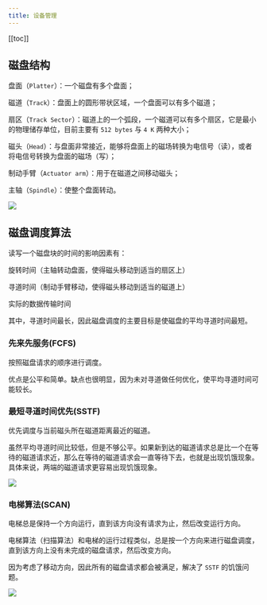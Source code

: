```yaml
---
title: 设备管理
---
```

[[toc]]

## 磁盘结构
盘面（`Platter`）：一个磁盘有多个盘面；

磁道（`Track`）：盘面上的圆形带状区域，一个盘面可以有多个磁道；

扇区（`Track Sector`）：磁道上的一个弧段，一个磁道可以有多个扇区，它是最小的物理储存单位，目前主要有 `512 bytes` 与 `4 K` 两种大小；

磁头（`Head`）：与盘面非常接近，能够将盘面上的磁场转换为电信号（读），或者将电信号转换为盘面的磁场（写）；

制动手臂（`Actuator arm`）：用于在磁道之间移动磁头；

主轴（`Spindle`）：使整个盘面转动。

![](https://s2.ax1x.com/2019/10/31/KTY1hQ.jpg)

## 磁盘调度算法

读写一个磁盘块的时间的影响因素有：

旋转时间（主轴转动盘面，使得磁头移动到适当的扇区上）

寻道时间（制动手臂移动，使得磁头移动到适当的磁道上）

实际的数据传输时间

其中，寻道时间最长，因此磁盘调度的主要目标是使磁盘的平均寻道时间最短。

### 先来先服务(FCFS)
按照磁盘请求的顺序进行调度。

优点是公平和简单。缺点也很明显，因为未对寻道做任何优化，使平均寻道时间可能较长。

### 最短寻道时间优先(SSTF)
优先调度与当前磁头所在磁道距离最近的磁道。

虽然平均寻道时间比较低，但是不够公平。如果新到达的磁道请求总是比一个在等待的磁道请求近，那么在等待的磁道请求会一直等待下去，也就是出现饥饿现象。具体来说，两端的磁道请求更容易出现饥饿现象。

![](https://s2.ax1x.com/2019/10/31/KTY6j1.png)

### 电梯算法(SCAN)
电梯总是保持一个方向运行，直到该方向没有请求为止，然后改变运行方向。

电梯算法（扫描算法）和电梯的运行过程类似，总是按一个方向来进行磁盘调度，直到该方向上没有未完成的磁盘请求，然后改变方向。

因为考虑了移动方向，因此所有的磁盘请求都会被满足，解决了 `SSTF` 的饥饿问题。

![](https://s2.ax1x.com/2019/10/31/KTYeXt.png)